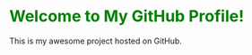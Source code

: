 <h1 style="color: green;">Welcome to My GitHub Profile!</h1>
<p>This is my awesome project hosted on GitHub.</p>

</body>
</html>
